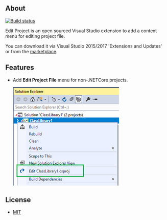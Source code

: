 ## About

[![Build status](https://ci.appveyor.com/api/projects/status/luf891iask6ci15n/branch/master?svg=true)](https://ci.appveyor.com/project/heku/kool-editproject/branch/master)

Edit Project is an open sourced Visual Studio extension to add a context menu for editing project file.

You can download it via Visual Studio 2015/2017 'Extensions and Updates' or from the [marketplace](https://marketplace.visualstudio.com/items?itemName=iheku.EditProject).

## Features
- Add **Edit Project File** menu for non-.NETCore projects.
 
    ![EditProjectPreview.png](Kool.EditProject/Resources/Preview.png)

## License
- [MIT](LICENSE)
